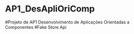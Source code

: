 # AP1_DesApliOriComp
#Projeto de AP1 Desenvolvimento de Aplicações Orientadas a Componentes
#Fake Store Api